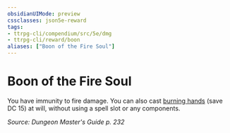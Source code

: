 ```yaml
---
obsidianUIMode: preview
cssclasses: json5e-reward
tags:
- ttrpg-cli/compendium/src/5e/dmg
- ttrpg-cli/reward/boon
aliases: ["Boon of the Fire Soul"]
---
```

# Boon of the Fire Soul

You have immunity to fire damage. You can also cast [burning hands](Misc%20Files/CLI/compendium/spells/burning-hands-xphb.md) (save DC 15) at will, without using a spell slot or any components. 

*Source: Dungeon Master's Guide p. 232*